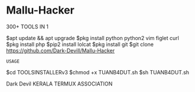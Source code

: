 # Mallu-Hacker
300+ TOOLS IN 1



$apt update && apt upgrade
$pkg install python python2 vim figlet curl
$pkg install php
$pip2 install lolcat
$pkg install git
$git clone https://github.com/Dark-Devill/Mallu-Hacker

```USAGE```

$cd TOOLSINSTALLERv3
$chmod +x TUANB4DUT.sh
$sh TUANB4DUT.sh

Dark  Devil
KERALA TERMUX ASSOCIATION
